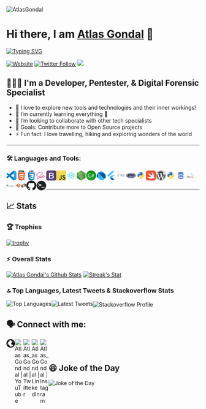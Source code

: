 ![AtlasGondal](https://socialify.git.ci/AtlasGondal/AtlasGondal/image?description=1&descriptionEditable=Developer%2C%20Pentester%20%26%20Digital%20Forensic%20Specialist&forks=1&issues=1&language=1&owner=1&pattern=Circuit%20Board&pulls=1&stargazers=1&theme=Light)

# Hi there, I am [Atlas Gondal][website] 👋 

[![Typing SVG](https://readme-typing-svg.herokuapp.com?font=Rajdhani&color=%23ABD200&size=32&vCenter=true&width=330&lines=Developer%2C+Pentester+and;Digital+Forensic+Specialist)](https://git.io/typing-svg)

[![Website](https://img.shields.io/website?label=AtlasGondal.com&style=for-the-badge&url=https%3A%2F%2Fatlasgondal.com)][website]
[![Twitter Follow](https://img.shields.io/twitter/follow/Atlas_Gondal?color=1DA1F2&logo=twitter&style=for-the-badge)](https://twitter.com/intent/follow?original_referer=https%3A%2F%2Fgithub.com%2FAtlas_Gondal&screen_name=Atlas_Gondal)
![](https://visitor-badge.glitch.me/badge?page_id=AtlasGondal.AtlasGondal&style=for-the-badge)


## 👨🏻‍💻 I'm a Developer, Pentester, & Digital Forensic Specialist

- 🔭 I love to explore new tools and technologies and their inner workings!
- 🌱 I’m currently learning everything 🤣
- 👯 I’m looking to collaborate with other tech specialists
- 🥅 Goals: Contribute more to Open Source projects
- ⚡ Fun fact: I love travelling, hiking and exploring wonders of the world

---

### 🛠 Languages and Tools:

<img align="left" alt="Visual Studio Code" width="26px" src="https://raw.githubusercontent.com/github/explore/80688e429a7d4ef2fca1e82350fe8e3517d3494d/topics/visual-studio-code/visual-studio-code.png" />
<img align="left" alt="HTML5" width="26px" src="https://raw.githubusercontent.com/github/explore/80688e429a7d4ef2fca1e82350fe8e3517d3494d/topics/html/html.png" />
<img align="left" alt="CSS3" width="26px" src="https://raw.githubusercontent.com/github/explore/80688e429a7d4ef2fca1e82350fe8e3517d3494d/topics/css/css.png" />
<img align="left" alt="Sass" width="26px" src="https://raw.githubusercontent.com/github/explore/80688e429a7d4ef2fca1e82350fe8e3517d3494d/topics/sass/sass.png" />
<img align="left" alt="Bootstrap" width="26px" src="https://raw.githubusercontent.com/github/explore/80688e429a7d4ef2fca1e82350fe8e3517d3494d/topics/bootstrap/bootstrap.png" />
<img align="left" alt="JavaScript" width="26px" src="https://raw.githubusercontent.com/github/explore/80688e429a7d4ef2fca1e82350fe8e3517d3494d/topics/javascript/javascript.png" />
<img align="left" alt="React" width="26px" src="https://raw.githubusercontent.com/github/explore/80688e429a7d4ef2fca1e82350fe8e3517d3494d/topics/react/react.png" />
<img align="left" alt="Node.js" width="26px" src="https://raw.githubusercontent.com/github/explore/80688e429a7d4ef2fca1e82350fe8e3517d3494d/topics/nodejs/nodejs.png" />

<img align="left" alt="C#" width="26px" src="https://raw.githubusercontent.com/github/explore/80688e429a7d4ef2fca1e82350fe8e3517d3494d/topics/csharp/csharp.png" />
<img align="left" alt="Dart" width="26px" src="https://raw.githubusercontent.com/github/explore/80688e429a7d4ef2fca1e82350fe8e3517d3494d/topics/dart/dart.png" />
<img align="left" alt="Flutter" width="26px" src="https://raw.githubusercontent.com/github/explore/80688e429a7d4ef2fca1e82350fe8e3517d3494d/topics/flutter/flutter.png" />
<img align="left" alt="Java" width="26px" src="https://raw.githubusercontent.com/github/explore/80688e429a7d4ef2fca1e82350fe8e3517d3494d/topics/java/java.png" />
<img align="left" alt="Php" width="26px" src="https://raw.githubusercontent.com/github/explore/80688e429a7d4ef2fca1e82350fe8e3517d3494d/topics/php/php.png" />
<img align="left" alt="Python" width="26px" src="https://raw.githubusercontent.com/github/explore/80688e429a7d4ef2fca1e82350fe8e3517d3494d/topics/python/python.png" />
<img align="left" alt="Swift" width="26px" src="https://raw.githubusercontent.com/github/explore/80688e429a7d4ef2fca1e82350fe8e3517d3494d/topics/swift/swift.png" />
<img align="left" alt="Wordpress" width="26px" src="https://raw.githubusercontent.com/github/explore/80688e429a7d4ef2fca1e82350fe8e3517d3494d/topics/wordpress/wordpress.png" />
<img align="left" alt="Python" width="26px" src="https://raw.githubusercontent.com/github/explore/80688e429a7d4ef2fca1e82350fe8e3517d3494d/topics/python/python.png" />
<img align="left" alt="SQL" width="26px" src="https://raw.githubusercontent.com/github/explore/80688e429a7d4ef2fca1e82350fe8e3517d3494d/topics/sql/sql.png" />
<img align="left" alt="MySQL" width="26px" src="https://raw.githubusercontent.com/github/explore/80688e429a7d4ef2fca1e82350fe8e3517d3494d/topics/mysql/mysql.png" />
<img align="left" alt="MongoDB" width="26px" src="https://raw.githubusercontent.com/github/explore/80688e429a7d4ef2fca1e82350fe8e3517d3494d/topics/mongodb/mongodb.png" />
<img align="left" alt="Git" width="26px" src="https://raw.githubusercontent.com/github/explore/80688e429a7d4ef2fca1e82350fe8e3517d3494d/topics/git/git.png" />
<img align="left" alt="GitHub" width="26px" src="https://raw.githubusercontent.com/github/explore/78df643247d429f6cc873026c0622819ad797942/topics/github/github.png" />
<img align="left" alt="Terminal" width="26px" src="https://raw.githubusercontent.com/github/explore/80688e429a7d4ef2fca1e82350fe8e3517d3494d/topics/terminal/terminal.png" />

<br />
<br />

---

## 📈 Stats

### 🏆 Trophies
[![trophy](https://github-profile-trophy.vercel.app/?username=AtlasGondal&theme=matrix)][github]

### ⚡️ Overall Stats
[![Atlas Gondal's Github Stats](https://github-readme-stats.vercel.app/api?username=AtlasGondal&show_icons=true&theme=merko)][github]
[![Streak's Stat](https://github-readme-streak-stats.herokuapp.com/?user=AtlasGondal)][github]

### 🔝 Top Languages, Latest Tweets & Stackoverflow Stats
<p>
  <img align="left" src="https://github-readme-stats.vercel.app/api/top-langs/?username=AtlasGondal" alt="Top Languages" />
</p>
<p>
  <img align="left" src="https://github-readme-twitter.gazf.vercel.app/api?id=Atlas_Gondal" alt="Latest Tweets" />
</p>
<p>
  <img align="center" src="https://github-readme-stackoverflow.vercel.app/?userID=3583473" alt="Stackoverflow Profile" />
</p>

## 🗣 Connect with me:

[<img align="left" alt="AtlasGondal.com" width="22px" src="https://raw.githubusercontent.com/iconic/open-iconic/master/svg/globe.svg" />][website]
[<img align="left" alt="AtlasGondal | YouTube" width="22px" src="https://cdn.jsdelivr.net/npm/simple-icons@v3/icons/youtube.svg" />][youtube]
[<img align="left" alt="Atlas_Gondal | Twitter" width="22px" src="https://cdn.jsdelivr.net/npm/simple-icons@v3/icons/twitter.svg" />][twitter]
[<img align="left" alt="AtlasGondal | LinkedIn" width="22px" src="https://cdn.jsdelivr.net/npm/simple-icons@v3/icons/linkedin.svg" />][linkedin]
[<img align="left" alt="Atlas_Gondal | Instagram" width="22px" src="https://cdn.jsdelivr.net/npm/simple-icons@v3/icons/instagram.svg" />][instagram]

<br/><br/>

## 😆 Joke of the Day
<img align="left" alt="Joke of the Day" src="https://random-memer.herokuapp.com/" title="Meme" alt="Please refresh the page if the meme doesn't show up." />


[website]: https://AtlasGondal.com/
[github]: https://github.com/AtlasGondal/
[twitter]: https://twitter.com/Atlas_Gondal/
[youtube]: https://www.youtube.com/AtlasGondal/
[instagram]: https://www.instagram.com/Atlas_Gondal/
[linkedin]: https://www.linkedin.com/in/AtlasGondal/
